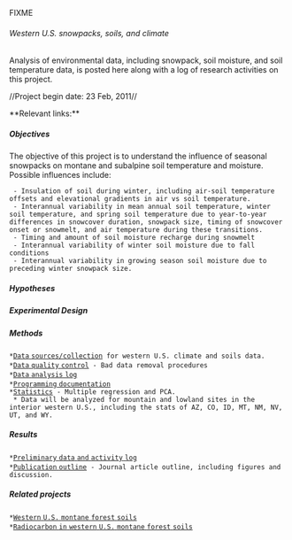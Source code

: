 FIXME

###### Western U.S. snowpacks, soils, and climate

Analysis of environmental data, including snowpack, soil moisture, and
soil temperature data, is posted here along with a log of research
activities on this project.

//Project begin date: 23 Feb, 2011//

 **Relevant links:\*\*

##### Objectives

The objective of this project is to understand the influence of seasonal
snowpacks on montane and subalpine soil temperature and moisture.
Possible influences include:

` - Insulation of soil during winter, including air-soil temperature offsets and elevational gradients in air vs soil temperature.`\
` - Interannual variability in mean annual soil temperature, winter soil temperature, and spring soil temperature due to year-to-year differences in snowcover duration, snowpack size, timing of snowcover onset or snowmelt, and air temperature during these transitions.`\
` - Timing and amount of soil moisture recharge during snowmelt`\
` - Interannual variability of winter soil moisture due to fall conditions`\
` - Interannual variability in growing season soil moisture due to preceding winter snowpack size.`

##### Hypotheses

##### Experimental Design

##### Methods

` * `[`Data`
`sources/collection`](west_stationdata:data)` for western U.S. climate and soils data.`\
` * `[`Data` `quality`
`control`](west_stationdata:data_qc)` - Bad data removal procedures`\
` * `[`Data` `analysis`
`log`](west_stationdata:analysislog_1)` `\
` * `[`Programming`
`documentation`](west_stationdata:programdocs)\
` * `[`Statistics`](statistics)` - Multiple regression and PCA.`\
` * Data will be analyzed for mountain and lowland sites in the interior western U.S., including the stats of AZ, CO, ID, MT, NM, NV, UT, and WY.`

##### Results

` * `[`Preliminary` `data` `and` `activity`
`log`](west_stationdata:analysislog_1)\
` * `[`Publication`
`outline`](west_stationdata:publicationoutline)` - Journal article outline, including figures and discussion.`

##### Related projects

` * `[`Western` `U.S.` `montane` `forest`
`soils`](west_soils:framework)\
` * `[`Radiocarbon` `in` `western` `U.S.` `montane` `forest`
`soils`](west_radiocarbon:framework)

